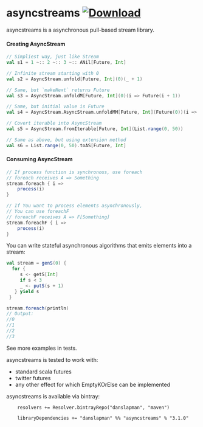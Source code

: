 asyncstreams [ ![Download](https://api.bintray.com/packages/danslapman/maven/asyncstreams/images/download.svg) ](https://bintray.com/danslapman/maven/asyncstreams/_latestVersion)
============

asyncstreams is a asynchronous pull-based stream library.

#### Creating AsyncStream

```scala
// Simpliest way, just like Stream
val s1 = 1 ~:: 2 ~:: 3 ~:: ANil[Future, Int]

// Infinite stream starting with 0
val s2 = AsyncStream.unfold[Future, Int](0)(_ + 1)

// Same, but `makeNext` returns Future
val s3 = AsyncStream.unfoldM[Future, Int](0)(i => Future(i + 1))

// Same, but initial value is Future
val s4 = AsyncStream.AsyncStream.unfoldMM[Future, Int](Future(0))(i => Future(i + 1))

// Covert iterable into AsyncStream
val s5 = AsyncStream.fromIterable[Future, Int](List.range(0, 50))

// Same as above, but using extension method
val s6 = List.range(0, 50).toAS[Future, Int]
```

#### Consuming AsyncStream

```scala
// If process function is synchronous, use foreach
// foreach receives A => Something
stream.foreach { i =>
    process(i)
}

// If You want to process elements asynchronously,
// You can use foreachF
// foreachF receives A => F[Something]
stream.foreachF { i =>
    process(i)
}

```

You can write stateful asynchronous algorithms that emits elements into a stream:

```scala
val stream = genS(0) {
  for {
     s <- getS[Int]
     if s < 3
     _ <- putS(s + 1)
   } yield s
 }

stream.foreach(println)
// Output:
//0
//1
//2
//3
```

See more examples in tests.

asyncstreams is tested to work with:
- standard scala futures
- twitter futures
- any other effect for which EmptyKOrElse can be implemented

asyncstreams is available via bintray:

```
    resolvers += Resolver.bintrayRepo("danslapman", "maven")

    libraryDependencies += "danslapman" %% "asyncstreams" % "3.1.0"
```
